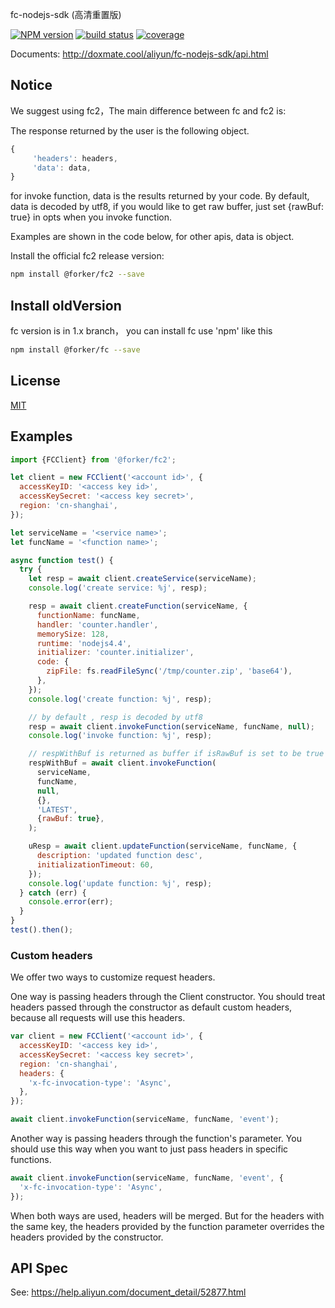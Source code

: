 fc-nodejs-sdk (高清重置版)

[![NPM version][npm-image]][npm-url]
[![build status][travis-image]][travis-url]
[![coverage][cov-image]][cov-url]

[npm-image]: https://img.shields.io/npm/v/@alicloud/fc2.svg?style=flat-square
[npm-url]: https://npmjs.org/package/@alicloud/fc2
[travis-image]: https://img.shields.io/travis/aliyun/fc-nodejs-sdk/master.svg?style=flat-square
[travis-url]: https://travis-ci.org/aliyun/fc-nodejs-sdk.svg?branch=master
[cov-image]: https://coveralls.io/repos/aliyun/fc-nodejs-sdk/badge.svg?branch=master&service=github
[cov-url]: https://coveralls.io/github/aliyun/fc-nodejs-sdk?branch=master

Documents: http://doxmate.cool/aliyun/fc-nodejs-sdk/api.html

## Notice

We suggest using fc2，The main difference between fc and fc2 is:

The response returned by the user is the following object.

```js
{
     'headers': headers,
     'data': data,
}

```

for invoke function, data is the results returned by your code. By default, data is decoded by utf8, if you would like to get raw buffer, just set {rawBuf: true} in opts when you invoke function.

Examples are shown in the code below,
for other apis, data is object.

Install the official fc2 release version:

```bash
npm install @forker/fc2 --save
```

## Install oldVersion

fc version is in 1.x branch， you can install fc use 'npm' like this

```bash
npm install @forker/fc --save
```

## License

[MIT](LICENSE)

## Examples

```js
import {FCClient} from '@forker/fc2';

let client = new FCClient('<account id>', {
  accessKeyID: '<access key id>',
  accessKeySecret: '<access key secret>',
  region: 'cn-shanghai',
});

let serviceName = '<service name>';
let funcName = '<function name>';

async function test() {
  try {
    let resp = await client.createService(serviceName);
    console.log('create service: %j', resp);

    resp = await client.createFunction(serviceName, {
      functionName: funcName,
      handler: 'counter.handler',
      memorySize: 128,
      runtime: 'nodejs4.4',
      initializer: 'counter.initializer',
      code: {
        zipFile: fs.readFileSync('/tmp/counter.zip', 'base64'),
      },
    });
    console.log('create function: %j', resp);

    // by default , resp is decoded by utf8
    resp = await client.invokeFunction(serviceName, funcName, null);
    console.log('invoke function: %j', resp);

    // respWithBuf is returned as buffer if isRawBuf is set to be true in opts
    respWithBuf = await client.invokeFunction(
      serviceName,
      funcName,
      null,
      {},
      'LATEST',
      {rawBuf: true},
    );

    uResp = await client.updateFunction(serviceName, funcName, {
      description: 'updated function desc',
      initializationTimeout: 60,
    });
    console.log('update function: %j', resp);
  } catch (err) {
    console.error(err);
  }
}
test().then();
```

### Custom headers

We offer two ways to customize request headers.

One way is passing headers through the Client constructor. You should treat headers passed through the constructor as default custom headers, because all requests will use this headers.

```js
var client = new FCClient('<account id>', {
  accessKeyID: '<access key id>',
  accessKeySecret: '<access key secret>',
  region: 'cn-shanghai',
  headers: {
    'x-fc-invocation-type': 'Async',
  },
});

await client.invokeFunction(serviceName, funcName, 'event');
```

Another way is passing headers through the function's parameter. You should use this way when you want to just pass headers in specific functions.

```js
await client.invokeFunction(serviceName, funcName, 'event', {
  'x-fc-invocation-type': 'Async',
});
```

When both ways are used, headers will be merged. But for the headers with the same key, the headers provided by the function parameter overrides the headers provided by the constructor.

## API Spec

See: https://help.aliyun.com/document_detail/52877.html
